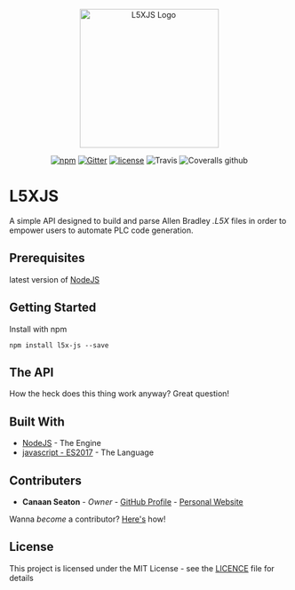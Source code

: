 

<p align="center"><img width="250" src="https://i.imgur.com/wEVLMKA.png" alt="L5XJS Logo"></p>

<div align="center">
  <p>
  <a href="https://www.npmjs.com/package/l5x-js"><img src="https://img.shields.io/npm/v/l5x-js.svg?style=flat-square" alt="npm" /></a>
  <a href="https://gitter.im/L5XJS/Lobby"><img src="https://img.shields.io/gitter/room/L5XJS/nw.js.svg?style=flat-square" alt="Gitter" /></a>
  <a href="https://github.com/cmseaton42/L5XJS/blob/master/LICENSE"><img src="https://img.shields.io/github/license/cmseaton42/L5XJS.svg?style=flat-square" alt="license" /></a>
  <img src="https://img.shields.io/travis/cmseaton42/L5XJS.svg?style=flat-square" alt="Travis" />
  <img src="https://img.shields.io/coveralls/github/cmseaton42/L5XJS.svg?style=flat-square" alt="Coveralls github" />
</p>
</div>

# L5XJS

A simple API designed to build and parse Allen Bradley *.L5X* files in order to empower users to automate PLC code generation.

## Prerequisites

latest version of [NodeJS](https://nodejs.org/en/)

## Getting Started

Install with npm

```
npm install l5x-js --save
```
## The API

How the heck does this thing work anyway? Great question!



## Built With

* [NodeJS](https://nodejs.org/en/) - The Engine
* [javascript - ES2017](https://maven.apache.org/) - The Language

## Contributers

* **Canaan Seaton** - *Owner* - [GitHub Profile](https://github.com/cmseaton42) - [Personal Website](http://www.canaanseaton.com/)

Wanna *become* a contributor? [Here's](https://github.com/cmseaton42/node-ethernet-ip/blob/master/CONTRIBUTING.md) how!

## License

This project is licensed under the MIT License - see the [LICENCE](https://github.com/cmseaton42/node-ethernet-ip/blob/master/LICENSE) file for details
